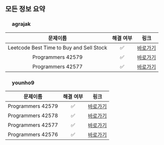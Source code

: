 
## 모든 정보 요약 ##

### <img src="https://avatars2.githubusercontent.com/u/16265376?v=4" height="17px" width="17px"> agrajak
| 문제이름 | 해결 여부 | 링크 | 
| :-------: | :-------: | :------: |
|  Leetcode Best Time to Buy and Sell Stock  | ✅ | [바로가기](https://github.com/five-per-week/algorithms/pull/18) |
|  Programmers 42579  | ✅ | [바로가기](https://github.com/five-per-week/algorithms/pull/15) |
|  Programmers 42577  | ✅ | [바로가기](https://github.com/five-per-week/algorithms/pull/14) |



### <img src="https://avatars2.githubusercontent.com/u/48426991?v=4" height="17px" width="17px"> younho9
| 문제이름 | 해결 여부 | 링크 | 
| :-------: | :-------: | :------: |
|  Programmers 42579  | ✅ | [바로가기](https://github.com/five-per-week/algorithms/pull/13) |
|  Programmers 42578  | ✅ | [바로가기](https://github.com/five-per-week/algorithms/pull/10) |
|  Programmers 42577  | ✅ | [바로가기](https://github.com/five-per-week/algorithms/pull/9) |
|  Programmers 42576  | ✅ | [바로가기](https://github.com/five-per-week/algorithms/pull/6) |

